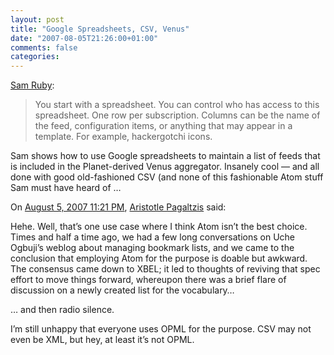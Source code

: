 ```yaml
---
layout: post
title: "Google Spreadsheets, CSV, Venus"
date: "2007-08-05T21:26:00+01:00"
comments: false
categories: 
---
```


<p><a href="http://intertwingly.net/blog/2007/08/01/CSV-Subscription-Lists">Sam Ruby</a>:</p>

<blockquote>
<p>You start with a spreadsheet.  You can control who has access to this spreadsheet.  One row per subscription.  Columns can be the name of the feed, configuration items, or anything that may appear in a template.  For example, hackergotchi icons.</p>
</blockquote>

<p>Sam shows how to use Google spreadsheets to maintain a list of feeds that is included in the Planet-derived Venus aggregator. Insanely cool &#8212; and all done with good old-fashioned CSV (and none of this fashionable Atom stuff Sam must have heard of &#8230;</p>

<section class="comments">



<div class="comment" id="comment-1403">
On <a href="#comment-1403" title="Permalink to this comment">August  5, 2007 11:21 PM</a>, <a href="http://plasmasturm.org/" title="http://plasmasturm.org/" rel="nofollow">Aristotle Pagaltzis</a>
said:
<p>Hehe. Well, that’s one use case where I think Atom isn’t the best choice. Times and half a time ago, we had a few long conversations on Uche Ogbuji’s weblog about managing bookmark lists, and we came to the conclusion that employing Atom for the purpose is doable but awkward. The consensus came down to XBEL; it led to thoughts of reviving that spec effort to move things forward, whereupon there was a brief flare of discussion on a newly created list for the vocabulary…</p>

<p>… and then radio silence.</p>

<p>I’m still unhappy that everyone uses OPML for the purpose. CSV may not even be XML, but hey, at least it’s not OPML.</p>


</section>

